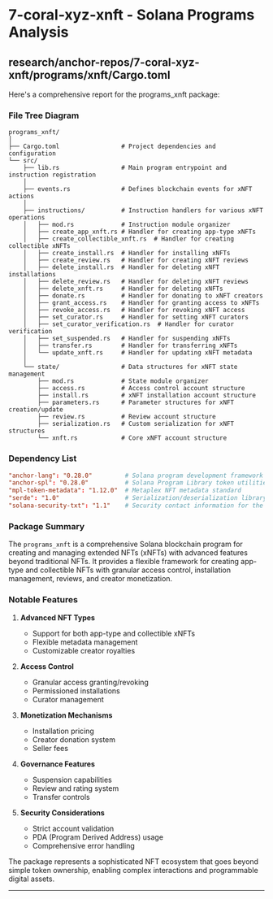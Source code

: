 # 7-coral-xyz-xnft - Solana Programs Analysis

## research/anchor-repos/7-coral-xyz-xnft/programs/xnft/Cargo.toml

Here's a comprehensive report for the programs_xnft package:

### File Tree Diagram
```
programs_xnft/
│
├── Cargo.toml                 # Project dependencies and configuration
└── src/
    ├── lib.rs                 # Main program entrypoint and instruction registration
    │
    ├── events.rs              # Defines blockchain events for xNFT actions
    │
    ├── instructions/          # Instruction handlers for various xNFT operations
    │   ├── mod.rs             # Instruction module organizer
    │   ├── create_app_xnft.rs # Handler for creating app-type xNFTs
    │   ├── create_collectible_xnft.rs  # Handler for creating collectible xNFTs
    │   ├── create_install.rs  # Handler for installing xNFTs
    │   ├── create_review.rs   # Handler for creating xNFT reviews
    │   ├── delete_install.rs  # Handler for deleting xNFT installations
    │   ├── delete_review.rs   # Handler for deleting xNFT reviews
    │   ├── delete_xnft.rs     # Handler for deleting xNFTs
    │   ├── donate.rs          # Handler for donating to xNFT creators
    │   ├── grant_access.rs    # Handler for granting access to xNFTs
    │   ├── revoke_access.rs   # Handler for revoking xNFT access
    │   ├── set_curator.rs     # Handler for setting xNFT curators
    │   ├── set_curator_verification.rs  # Handler for curator verification
    │   ├── set_suspended.rs   # Handler for suspending xNFTs
    │   ├── transfer.rs        # Handler for transferring xNFTs
    │   └── update_xnft.rs     # Handler for updating xNFT metadata
    │
    └── state/                 # Data structures for xNFT state management
        ├── mod.rs             # State module organizer
        ├── access.rs          # Access control account structure
        ├── install.rs         # xNFT installation account structure
        ├── parameters.rs      # Parameter structures for xNFT creation/update
        ├── review.rs          # Review account structure
        ├── serialization.rs   # Custom serialization for xNFT structures
        └── xnft.rs            # Core xNFT account structure
```

### Dependency List
```toml
"anchor-lang": "0.28.0"         # Solana program development framework
"anchor-spl": "0.28.0"          # Solana Program Library token utilities
"mpl-token-metadata": "1.12.0"  # Metaplex NFT metadata standard
"serde": "1.0"                  # Serialization/deserialization library
"solana-security-txt": "1.1"    # Security contact information for the program
```

### Package Summary
The `programs_xnft` is a comprehensive Solana blockchain program for creating and managing extended NFTs (xNFTs) with advanced features beyond traditional NFTs. It provides a flexible framework for creating app-type and collectible NFTs with granular access control, installation management, reviews, and creator monetization.

### Notable Features
1. **Advanced NFT Types**
   - Support for both app-type and collectible xNFTs
   - Flexible metadata management
   - Customizable creator royalties

2. **Access Control**
   - Granular access granting/revoking
   - Permissioned installations
   - Curator management

3. **Monetization Mechanisms**
   - Installation pricing
   - Creator donation system
   - Seller fees

4. **Governance Features**
   - Suspension capabilities
   - Review and rating system
   - Transfer controls

5. **Security Considerations**
   - Strict account validation
   - PDA (Program Derived Address) usage
   - Comprehensive error handling

The package represents a sophisticated NFT ecosystem that goes beyond simple token ownership, enabling complex interactions and programmable digital assets.

---

